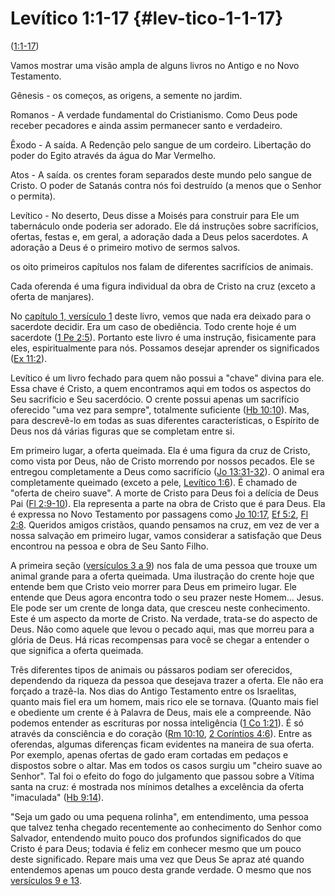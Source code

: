 # Levítico 1:1-17 {#lev-tico-1-1-17}

([1:1-17](http://bibliaonline.com.br/acf/lv/1/1-17))

Vamos mostrar uma visão ampla de alguns livros no Antigo e no Novo Testamento.

Gênesis - os começos, as origens, a semente no jardim.

Romanos - A verdade fundamental do Cristianismo. Como Deus pode receber pecadores e ainda assim permanecer santo e verdadeiro.

Êxodo - A saída. A Redenção pelo sangue de um cordeiro. Libertação do poder do Egito através da água do Mar Vermelho.

Atos - A saída. os crentes foram separados deste mundo pelo sangue de Cristo. O poder de Satanás contra nós foi destruído (a menos que o Senhor o permita).

Levítico - No deserto, Deus disse a Moisés para construir para Ele um tabernáculo onde poderia ser adorado. Ele dá instruções sobre sacrifícios, ofertas, festas e, em geral, a adoração dada a Deus pelos sacerdotes. A adoração a Deus é o primeiro motivo de sermos salvos.

os oito primeiros capítulos nos falam de diferentes sacrifícios de animais.

Cada oferenda é uma figura individual da obra de Cristo na cruz (exceto a oferta de manjares).

No [capítulo 1, versículo 1](http://bibliaonline.com.br/acf/lv/1/1) deste livro, vemos que nada era deixado para o sacerdote decidir. Era um caso de obediência. Todo crente hoje é um sacerdote ([1 Pe 2:5](http://bibliaonline.com.br/acf/1pe/2/5)). Portanto este livro é uma instrução, fisicamente para eles, espiritualmente para nós. Possamos desejar aprender os significados ([Ex 11:2](http://bibliaonline.com.br/acf/ex/11/2)).

Levítico é um livro fechado para quem não possui a &quot;chave&quot; divina para ele. Essa chave é Cristo, a quem encontramos aqui em todos os aspectos do Seu sacrifício e Seu sacerdócio. O crente possui apenas um sacrifício oferecido &quot;uma vez para sempre&quot;, totalmente suficiente ([Hb 10:10](http://bibliaonline.com.br/acf/hb/10/10)). Mas, para descrevê-lo em todas as suas diferentes características, o Espírito de Deus nos dá várias figuras que se completam entre si.

Em primeiro lugar, a oferta queimada. Ela é uma figura da cruz de Cristo, como vista por Deus, não de Cristo morrendo por nossos pecados. Ele se entregou completamente a Deus como sacrifício ([Jo 13:31-32](http://bibliaonline.com.br/acf/jo/13/31-32)). O animal era completamente queimado (exceto a pele, [Levítico 1:6](http://bibliaonline.com.br/acf/lv/1/6)). É chamado de &quot;oferta de cheiro suave&quot;. A morte de Cristo para Deus foi a delícia de Deus Pai ([Fl 2:9-10](http://bibliaonline.com.br/acf/fp/2/9-10)). Ela representa a parte na obra de Cristo que é para Deus. Ela é expressa no Novo Testamento por passagens como [Jo 10:17](http://bibliaonline.com.br/acf/jo/10/17), [Ef 5:2](http://bibliaonline.com.br/acf/ef/5/2), [Fl 2:8](http://bibliaonline.com.br/acf/fp/2/8). Queridos amigos cristãos, quando pensamos na cruz, em vez de ver a nossa salvação em primeiro lugar, vamos considerar a satisfação que Deus encontrou na pessoa e obra de Seu Santo Filho.

A primeira seção ([versículos 3 a 9](http://bibliaonline.com.br/acf/lv/1/3-9)) nos fala de uma pessoa que trouxe um animal grande para a oferta queimada. Uma ilustração do crente hoje que entende bem que Cristo veio morrer para Deus em primeiro lugar. Ele entende que Deus agora encontra todo o seu prazer neste Homem... Jesus. Ele pode ser um crente de longa data, que cresceu neste conhecimento. Este é um aspecto da morte de Cristo. Na verdade, trata-se do aspecto de Deus. Não como aquele que levou o pecado aqui, mas que morreu para a glória de Deus. Há ricas recompensas para você se chegar a entender o que significa a oferta queimada.

Três diferentes tipos de animais ou pássaros podiam ser oferecidos, dependendo da riqueza da pessoa que desejava trazer a oferta. Ele não era forçado a trazê-la. Nos dias do Antigo Testamento entre os Israelitas, quanto mais fiel era um homem, mais rico ele se tornava. (Quanto mais fiel e obediente um crente é à Palavra de Deus, mais ele a compreende. Não podemos entender as escrituras por nossa inteligência ([1 Co 1:21](http://bibliaonline.com.br/acf/1co/1/21)). É só através da consciência e do coração ([Rm 10:10](http://bibliaonline.com.br/acf/rm/10/10), [2 Coríntios 4:6](http://bibliaonline.com.br/acf/2co/4/6)). Entre as oferendas, algumas diferenças ficam evidentes na maneira de sua oferta. Por exemplo, apenas ofertas de gado eram cortadas em pedaços e dispostos sobre o altar. Mas em todos os casos surgiu um &quot;cheiro suave ao Senhor&quot;. Tal foi o efeito do fogo do julgamento que passou sobre a Vítima santa na cruz: é mostrada nos mínimos detalhes a excelência da oferta &quot;imaculada&quot; ([Hb 9:14](http://bibliaonline.com.br/acf/hb/9/14)).

&quot;Seja um gado ou uma pequena rolinha&quot;, em entendimento, uma pessoa que talvez tenha chegado recentemente ao conhecimento do Senhor como Salvador, entendendo muito pouco dos profundos significados do que Cristo é para Deus; todavia é feliz em conhecer mesmo que um pouco deste significado. Repare mais uma vez que Deus Se apraz até quando entendemos apenas um pouco desta grande verdade. O mesmo que nos [versículos 9 e 13](http://bibliaonline.com.br/acf/lv/1/9,13).